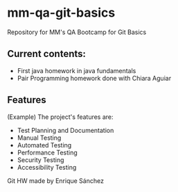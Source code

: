 # mm-qa-git-basics

Repository for MM's QA Bootcamp for Git Basics

## Current contents:

- First java homework in java fundamentals
- Pair Programming homework done with Chiara Aguiar

## Features

(Example) The project's features are:

- Test Planning and Documentation
- Manual Testing
- Automated Testing
- Performance Testing
- Security Testing
- Accessibility Testing

Git HW made by Enrique Sánchez
